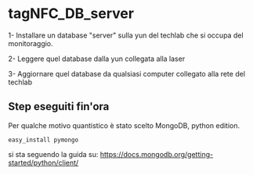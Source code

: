 # tagNFC_DB_server


 1- Installare un database "server" sulla yun del techlab che si occupa del monitoraggio.

 2- Leggere quel database dalla yun collegata alla laser

 3- Aggiornare quel database da qualsiasi computer collegato alla rete del techlab


## Step eseguiti fin'ora

Per qualche motivo quantistico è stato scelto MongoDB, python edition.

    easy_install pymongo

si sta seguendo la guida su: https://docs.mongodb.org/getting-started/python/client/

